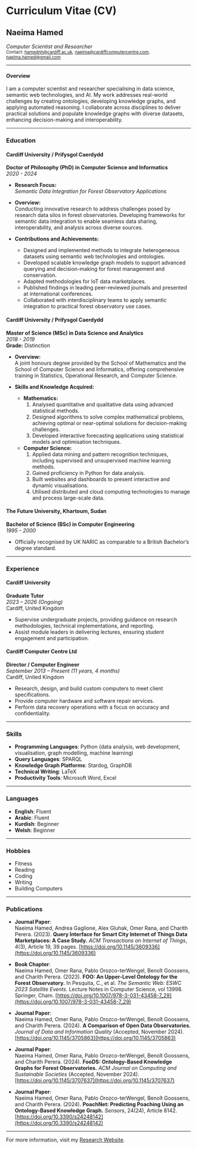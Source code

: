 # Curriculum Vitae (CV)  
## Naeima Hamed  
*Computer Scientist and Researcher*  
<sub>Contact: hamednh@cardiff.ac.uk, naeima@cardiffcomputercentre.com, naeima.hamed@gmail.com</sub>  

---

#### Overview  
I am a computer scientist and researcher specialising in data science, semantic web technologies, and AI. My work addresses real-world challenges by creating ontologies, developing knowledge graphs, and applying automated reasoning. I collaborate across disciplines to deliver practical solutions and populate knowledge graphs with diverse datasets, enhancing decision-making and interoperability.  

---

### Education  

#### Cardiff University / Prifysgol Caerdydd  
**Doctor of Philosophy (PhD) in Computer Science and Informatics**  
*2020 - 2024*  

- **Research Focus:**  
  *Semantic Data Integration for Forest Observatory Applications*  

- **Overview:**  
  Conducting innovative research to address challenges posed by research data silos in forest observatories. Developing frameworks for semantic data integration to enable seamless data sharing, interoperability, and analysis across diverse sources.  

- **Contributions and Achievements:**  
  - Designed and implemented methods to integrate heterogeneous datasets using semantic web technologies and ontologies.  
  - Developed scalable knowledge graph models to support advanced querying and decision-making for forest management and conservation.  
  - Adapted methodologies for IoT data marketplaces.  
  - Published findings in leading peer-reviewed journals and presented at international conferences.  
  - Collaborated with interdisciplinary teams to apply semantic integration to practical forest observatory use cases.  

#### Cardiff University / Prifysgol Caerdydd  
**Master of Science (MSc) in Data Science and Analytics**  
*2018 - 2019*  
**Grade:** Distinction  

- **Overview:**  
  A joint honours degree provided by the School of Mathematics and the School of Computer Science and Informatics, offering comprehensive training in Statistics, Operational Research, and Computer Science.  

- **Skills and Knowledge Acquired:**  
  - **Mathematics:**  
    1. Analysed quantitative and qualitative data using advanced statistical methods.  
    2. Designed algorithms to solve complex mathematical problems, achieving optimal or near-optimal solutions for decision-making challenges.  
    3. Developed interactive forecasting applications using statistical models and optimisation techniques.  
  - **Computer Science:**  
    1. Applied data mining and pattern recognition techniques, including supervised and unsupervised machine learning methods.  
    2. Gained proficiency in Python for data analysis.  
    3. Built websites and dashboards to present interactive and dynamic visualisations.  
    4. Utilised distributed and cloud computing technologies to manage and process large-scale data.  

#### The Future University, Khartoum, Sudan  
**Bachelor of Science (BSc) in Computer Engineering**  
*1995 - 2000*  
- Officially recognised by UK NARIC as comparable to a British Bachelor’s degree standard.  

---

### Experience  

#### **Cardiff University**  
**Graduate Tutor**  
*2023 – 2026 (Ongoing)*  
Cardiff, United Kingdom  

- Supervise undergraduate projects, providing guidance on research methodologies, technical implementations, and reporting.  
- Assist module leaders in delivering lectures, ensuring student engagement and participation.  

#### **Cardiff Computer Centre Ltd**  
**Director / Computer Engineer**  
*September 2013 – Present (11 years, 4 months)*  
Cardiff, United Kingdom  

- Research, design, and build custom computers to meet client specifications.  
- Provide computer hardware and software repair services.  
- Perform data recovery operations with a focus on accuracy and confidentiality.  

---

### Skills  

- **Programming Languages**: Python (data analysis, web development, visualisation, graph modelling, machine learning)  
- **Query Languages**: SPARQL  
- **Knowledge Graph Platforms**: Stardog, GraphDB  
- **Technical Writing**: LaTeX  
- **Productivity Tools**: Microsoft Word, Excel  

---

### Languages  

- **English**: Fluent  
- **Arabic**: Fluent  
- **Kurdish**: Beginner  
- **Welsh**: Beginner  

---

### Hobbies  

- Fitness  
- Reading  
- Coding  
- Writing  
- Building Computers  

---

### Publications  

- **Journal Paper**:  
  Naeima Hamed, Andrea Gaglione, Alex Gluhak, Omer Rana, and Charith Perera. (2023). **Query Interface for Smart City Internet of Things Data Marketplaces: A Case Study.** *ACM Transactions on Internet of Things*, 4(3), Article 19, 39 pages. [https://doi.org/10.1145/3609336](https://doi.org/10.1145/3609336)  

- **Book Chapter**:  
  Naeima Hamed, Omer Rana, Pablo Orozco-terWengel, Benoît Goossens, and Charith Perera. (2023). **FOO: An Upper-Level Ontology for the Forest Observatory.** In Pesquita, C., et al. *The Semantic Web: ESWC 2023 Satellite Events.* Lecture Notes in Computer Science, vol 13998. Springer, Cham. [https://doi.org/10.1007/978-3-031-43458-7_29](https://doi.org/10.1007/978-3-031-43458-7_29)  

- **Journal Paper**:  
  Naeima Hamed, Omer Rana, Pablo Orozco-terWengel, Benoît Goossens, and Charith Perera. (2024). **A Comparison of Open Data Observatories.** *Journal of Data and Information Quality* (Accepted, November 2024). [https://doi.org/10.1145/3705863](https://doi.org/10.1145/3705863)  

- **Journal Paper**:  
  Naeima Hamed, Omer Rana, Pablo Orozco-terWengel, Benoît Goossens, and Charith Perera. (2024). **FooDS: Ontology-Based Knowledge Graphs for Forest Observatories.** *ACM Journal on Computing and Sustainable Societies* (Accepted, November 2024). [https://doi.org/10.1145/3707637](https://doi.org/10.1145/3707637)  

- **Journal Paper**:  
  Naeima Hamed, Omer Rana, Pablo Orozco-terWengel, Benoît Goossens, and Charith Perera. (2024). **PoachNet: Predicting Poaching Using an Ontology-Based Knowledge Graph.** *Sensors*, 24(24), Article 8142. [https://doi.org/10.3390/s24248142](https://doi.org/10.3390/s24248142)  

---

For more information, visit my [Research Website](https://ontology.forest-observatory.cardiff.ac.uk).

